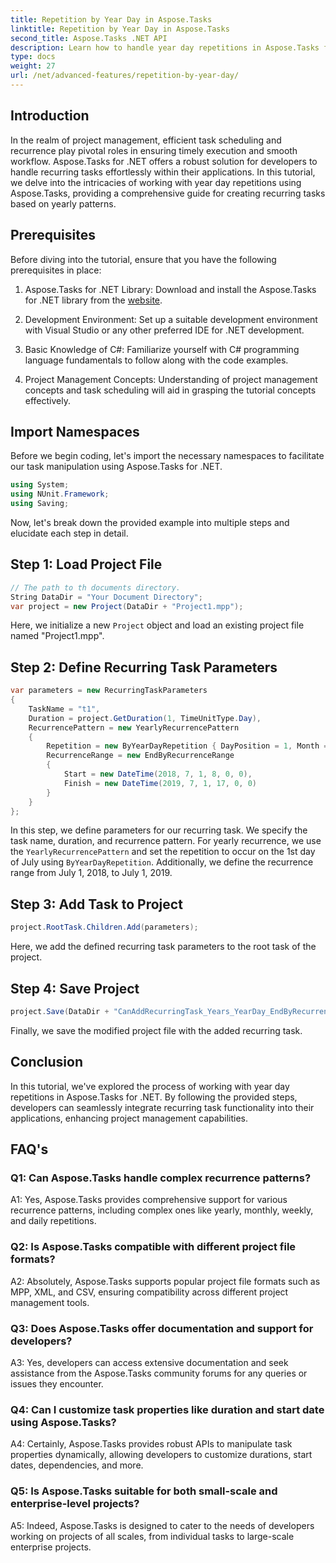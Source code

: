 ```yaml
---
title: Repetition by Year Day in Aspose.Tasks
linktitle: Repetition by Year Day in Aspose.Tasks
second_title: Aspose.Tasks .NET API
description: Learn how to handle year day repetitions in Aspose.Tasks for .NET to streamline recurring task management efficiently.
type: docs
weight: 27
url: /net/advanced-features/repetition-by-year-day/
---
```

## Introduction

In the realm of project management, efficient task scheduling and recurrence play pivotal roles in ensuring timely execution and smooth workflow. Aspose.Tasks for .NET offers a robust solution for developers to handle recurring tasks effortlessly within their applications. In this tutorial, we delve into the intricacies of working with year day repetitions using Aspose.Tasks, providing a comprehensive guide for creating recurring tasks based on yearly patterns.

## Prerequisites

Before diving into the tutorial, ensure that you have the following prerequisites in place:

1. Aspose.Tasks for .NET Library: Download and install the Aspose.Tasks for .NET library from the [website](https://releases.aspose.com/tasks/net/).
   
2. Development Environment: Set up a suitable development environment with Visual Studio or any other preferred IDE for .NET development.

3. Basic Knowledge of C#: Familiarize yourself with C# programming language fundamentals to follow along with the code examples.

4. Project Management Concepts: Understanding of project management concepts and task scheduling will aid in grasping the tutorial concepts effectively.

## Import Namespaces

Before we begin coding, let's import the necessary namespaces to facilitate our task manipulation using Aspose.Tasks for .NET.

```csharp
using System;
using NUnit.Framework;
using Saving;

```

Now, let's break down the provided example into multiple steps and elucidate each step in detail.

## Step 1: Load Project File

```csharp
// The path to th documents directory.
String DataDir = "Your Document Directory";
var project = new Project(DataDir + "Project1.mpp");
```

Here, we initialize a new `Project` object and load an existing project file named "Project1.mpp".

## Step 2: Define Recurring Task Parameters

```csharp
var parameters = new RecurringTaskParameters
{
    TaskName = "t1",
    Duration = project.GetDuration(1, TimeUnitType.Day),
    RecurrencePattern = new YearlyRecurrencePattern
    {
        Repetition = new ByYearDayRepetition { DayPosition = 1, Month = Month.July },
        RecurrenceRange = new EndByRecurrenceRange
        {
            Start = new DateTime(2018, 7, 1, 8, 0, 0),
            Finish = new DateTime(2019, 7, 1, 17, 0, 0)
        }
    }
};
```

In this step, we define parameters for our recurring task. We specify the task name, duration, and recurrence pattern. For yearly recurrence, we use the `YearlyRecurrencePattern` and set the repetition to occur on the 1st day of July using `ByYearDayRepetition`. Additionally, we define the recurrence range from July 1, 2018, to July 1, 2019.

## Step 3: Add Task to Project

```csharp
project.RootTask.Children.Add(parameters);
```

Here, we add the defined recurring task parameters to the root task of the project.

## Step 4: Save Project

```csharp
project.Save(DataDir + "CanAddRecurringTask_Years_YearDay_EndByRecurrenceRange_Test.mpp", SaveFileFormat.Mpp);
```

Finally, we save the modified project file with the added recurring task.

## Conclusion

In this tutorial, we've explored the process of working with year day repetitions in Aspose.Tasks for .NET. By following the provided steps, developers can seamlessly integrate recurring task functionality into their applications, enhancing project management capabilities.

## FAQ's

### Q1: Can Aspose.Tasks handle complex recurrence patterns?

A1: Yes, Aspose.Tasks provides comprehensive support for various recurrence patterns, including complex ones like yearly, monthly, weekly, and daily repetitions.

### Q2: Is Aspose.Tasks compatible with different project file formats?

A2: Absolutely, Aspose.Tasks supports popular project file formats such as MPP, XML, and CSV, ensuring compatibility across different project management tools.

### Q3: Does Aspose.Tasks offer documentation and support for developers?

A3: Yes, developers can access extensive documentation and seek assistance from the Aspose.Tasks community forums for any queries or issues they encounter.

### Q4: Can I customize task properties like duration and start date using Aspose.Tasks?

A4: Certainly, Aspose.Tasks provides robust APIs to manipulate task properties dynamically, allowing developers to customize durations, start dates, dependencies, and more.

### Q5: Is Aspose.Tasks suitable for both small-scale and enterprise-level projects?

A5: Indeed, Aspose.Tasks is designed to cater to the needs of developers working on projects of all scales, from individual tasks to large-scale enterprise projects.
